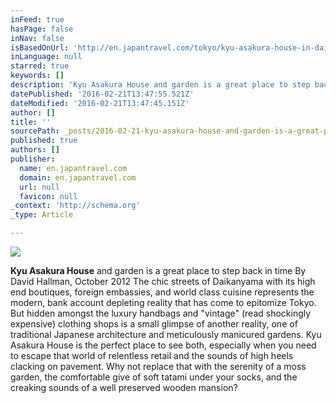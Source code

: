 ```yaml
---
inFeed: true
hasPage: false
inNav: false
isBasedOnUrl: 'http://en.japantravel.com/tokyo/kyu-asakura-house-in-daikanyam/2959'
inLanguage: null
starred: true
keywords: []
description: 'Kyu Asakura House and garden is a great place to step back in time By David Hallman, October 2012 The chic streets of Daikanyama with its high end boutiques, fo'
datePublished: '2016-02-21T13:47:55.521Z'
dateModified: '2016-02-21T13:47:45.151Z'
author: []
title: ''
sourcePath: _posts/2016-02-21-kyu-asakura-house-and-garden-is-a-great-place-to-step-back-i.md
published: true
authors: []
publisher:
  name: en.japantravel.com
  domain: en.japantravel.com
  url: null
  favicon: null
_context: 'http://schema.org'
_type: Article

---
```

![](https://the-grid-user-content.s3-us-west-2.amazonaws.com/ce7c5d9c-8ad4-4a13-ae4b-3e0e3686e643.jpg)

**Kyu Asakura House** and garden is a great place to step back in time By David Hallman, October 2012 The chic streets of Daikanyama with its high end boutiques, foreign embassies, and world class cuisine represents the modern, bank account depleting reality that has come to epitomize Tokyo. But hidden amongst the luxury handbags and "vintage" (read shockingly expensive) clothing shops is a small glimpse of another reality, one of traditional Japanese architecture and meticulously manicured gardens. Kyu Asakura House is the perfect place to see both, especially when you need to escape that world of relentless retail and the sounds of high heels clacking on pavement. Why not replace that with the serenity of a moss garden, the comfortable give of soft tatami under your socks, and the creaking sounds of a well preserved wooden mansion?